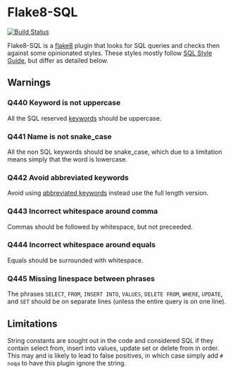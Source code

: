 # Flake8-SQL

[![Build Status](https://travis-ci.org/pgjones/flake8-sql.svg?branch=master)](https://travis-ci.org/pgjones/flake8-sql)

Flake8-SQL is a [flake8](http://flake8.readthedocs.org/en/latest/)
plugin that looks for SQL queries and checks then against some
opinionated styles. These styles mostly follow [SQL Style
Guide](http://www.sqlstyle.guide/), but differ as detailed below.

## Warnings

### Q440 Keyword is not uppercase

All the SQL reserved
[keywords](https://github.com/PyCQA/flake8-import-order/blob/master/flake8_sql/keywords.py)
should be uppercase.

### Q441 Name is not snake_case

All the non SQL keywords should be snake_case, which due to a
limitation means simply that the word is lowercase.

### Q442 Avoid abbreviated keywords

Avoid using [abbreviated
keywords](https://github.com/PyCQA/flake8-import-order/blob/master/flake8_sql/keywords.py)
instead use the full length version.

### Q443 Incorrect whitespace around comma

Commas should be followed by whitespace, but not preceeded.

### Q444 Incorrect whitespace around equals

Equals should be surrounded with whitespace.

### Q445 Missing linespace between phrases

The phrases `SELECT`, `FROM`, `INSERT INTO`, `VALUES`, `DELETE FROM`,
`WHERE`, `UPDATE`, and `SET` should be on separate lines (unless the
entire query is on one line).

## Limitations

String constants are sought out in the code and considered SQL if they
contain select from, insert into values, update set or delete from in
order. This may and is likely to lead to false positives, in which
case simply add `# noqa` to have this plugin ignore the string.
